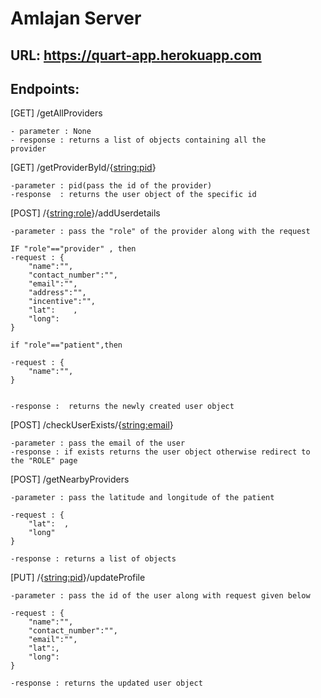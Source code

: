 # Amlajan Server

## URL: https://quart-app.herokuapp.com
## Endpoints:

[GET]  /getAllProviders
    
    - parameter : None
    - response : returns a list of objects containing all the   
    provider

[GET]  /getProviderById/{<string:pid>}

    -parameter : pid(pass the id of the provider)
    -response  : returns the user object of the specific id


[POST] /{<string:role>}/addUserdetails

    -parameter : pass the "role" of the provider along with the request

    IF "role"=="provider" , then 
    -request : {
        "name":"",
        "contact_number":"",
        "email":"",
        "address":"",
        "incentive":"",
        "lat":    ,
        "long":
    }

    if "role"=="patient",then 

    -request : {
        "name":"",
    }


    -response :  returns the newly created user object

[POST] /checkUserExists/{<string:email>}
    
    -parameter : pass the email of the user
    -response : if exists returns the user object otherwise redirect to the "ROLE" page



[POST] /getNearbyProviders

    -parameter : pass the latitude and longitude of the patient
    
    -request : {
        "lat":  ,
        "long"   
    }

    -response : returns a list of objects




[PUT] /{<string:pid>}/updateProfile

    -parameter : pass the id of the user along with request given below

    -request : {
        "name":"",
        "contact_number":"",
        "email":"",
        "lat":,
        "long":
    }

    -response : returns the updated user object


